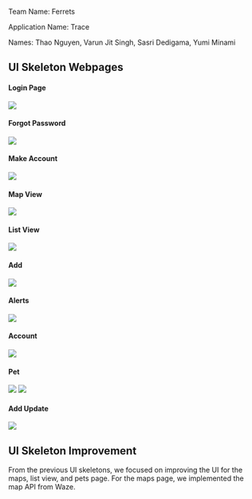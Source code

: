 Team Name: Ferrets

Application Name: Trace

Names:
Thao Nguyen,
Varun Jit Singh,
Sasri Dedigama,
Yumi Minami

## UI Skeleton Webpages

#### Login Page
![](uiskeleton1.PNG)
#### Forgot Password
![](uiskeleton2.PNG)
#### Make Account
![](uiskeleton3.PNG)
#### Map View
![](uiskeleton4.PNG)
#### List View
![](uiskeleton5.PNG)
#### Add
![](uiskeleton6.PNG)
#### Alerts
![](uiskeleton7.PNG)
#### Account
![](uiskeleton8.PNG)
#### Pet
![](uiskeleton9a.PNG)
![](uiskeleton9b.PNG)
#### Add Update
![](uiskeleton10.PNG)

## UI Skeleton Improvement

From the previous UI skeletons, we focused on improving the UI for the maps,
list view, and pets page. For the maps page, we implemented the map API from Waze.
